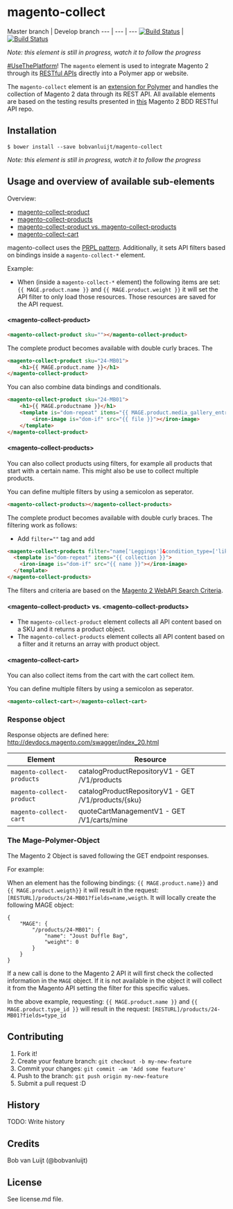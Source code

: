 # magento-collect

Master branch | Develop branch
--- | --- | ---
[![Build Status](https://travis-ci.org/bobvanluijt/magento-collect.svg?branch=master)](https://travis-ci.org/bobvanluijt/magento-collect) | [![Build Status](https://travis-ci.org/bobvanluijt/magento-collect.svg?branch=develop)](https://travis-ci.org/bobvanluijt/magento-collect)

_Note: this element is still in progress, watch it to follow the progress_

[#UseThePlatform](https://twitter.com/hashtag/usetheplatform)! The `magento` element is used to integrate Magento 2 through its [RESTful APIs](http://devdocs.magento.com/guides/v2.0/get-started/bk-get-started-api.html) directly into a Polymer app or website.

The `magento-collect` element is an [extension for Polymer](https://elements.polymer-project.org) and handles the collection of Magento 2 data through its REST API. All available elements are based on the testing results presented in [this](https://github.com/dorel/Magento-2-REST-API-BDD) Magento 2 BDD RESTful API repo.

## Installation

`$ bower install --save bobvanluijt/magento-collect`

_Note: this element is still in progress, watch it to follow the progress_

## Usage and overview of available sub-elements

Overview:
- [magento-collect-product](#magento-collect-product)
- [magento-collect-products](#magento-collect-products)
- [magento-collect-product vs. magento-collect-products](#magento-collect-product-vs-magento-collect-products)
- [magento-collect-cart](#magento-collect-cart)

magento-collect uses the [PRPL pattern](https://www.polymer-project.org/1.0/toolbox/server#prpl-pattern). Additionally, it sets API filters based on bindings inside a `magento-collect-*` element.

Example:

- When (inside a `magento-collect-*` element) the following items are set: `{{ MAGE.product.name }}` and `{{ MAGE.product.weight }}` it will set the API filter to only load those resources. Those resources are saved for the API request.

#### &lt;magento-collect-product&gt;

```html
<magento-collect-product sku=""></magento-collect-product>
```

The complete product becomes available with double curly braces. The 

```html
<magento-collect-product sku="24-MB01">
	<h1>{{ MAGE.product.name }}</h1>
</magento-collect-product>
```

You can also combine data bindings and conditionals.

```html
<magento-collect-product sku="24-MB01">
	<h1>{{ MAGE.productname }}</h1>
	<template is="dom-repeat" items="{{ MAGE.product.media_gallery_entries.item }}">
		<iron-image is="dom-if" src="{{ file }}"></iron-image>
	</template>
</magento-collect-product>
```

#### &lt;magento-collect-products&gt;

You can also collect products using filters, for example all products that start with a certain name. This might also be use to collect multiple products.

You can define multiple filters by using a semicolon as seperator.

```html
<magento-collect-products></magento-collect-products>
```

The complete product becomes available with double curly braces. The filtering work as follows:
- Add `filter=""` tag and add 

```html
<magento-collect-products filter="name['Leggings']&condition_type=['like'];name['Parachute']&condition_type=['like'];">
  <template is="dom-repeat" items="{{ collection }}">
    <iron-image is="dom-if" src="{{ name }}"></iron-image>
  </template>
</magento-collect-products>
```

The filters and criteria are based on the [Magento 2 WebAPI Search Criteria](http://devdocs.magento.com/guides/v2.1/howdoi/webapi/search-criteria.html).

#### &lt;magento-collect-product&gt; vs. &lt;magento-collect-products&gt;

- The `magento-collect-product` element collects all API content based on a SKU and it returns a product object.
- The `magento-collect-products` element collects all API content based on a filter and it returns an array with product object.

#### &lt;magento-collect-cart&gt;

You can also collect items from the cart with the cart collect item.

You can define multiple filters by using a semicolon as seperator.

```html
<magento-collect-cart></magento-collect-cart>
```

### Response object

Response objects are defined here: http://devdocs.magento.com/swagger/index_20.html

| Element | Resource |
| ---------------------------|-----------------------------------------------------|
| `magento-collect-products` | catalogProductRepositoryV1 - GET /V1/products       |
| `magento-collect-product`  | catalogProductRepositoryV1 - GET /V1/products/{sku} |
| `magento-collect-cart`     | quoteCartManagementV1      - GET /V1/carts/mine     |


### The Mage-Polymer-Object

The Magento 2 Object is saved following the GET endpoint responses.

For example:

When an element has the following bindings: `{{ MAGE.product.name}}` and `{{ MAGE.product.weigth}}` it will result in the request: `[RESTURL]/products/24-MB01?fields=name,weigth`. It will locally create the following MAGE object:

```
{
	"MAGE": {
		"/products/24-MB01": {
			"name": "Joust Duffle Bag",
			"weight": 0
		}
	}
}
```

If a new call is done to the Magento 2 API it will first check the collected information in the `MAGE` object. If it is not available in the object it will collect it from the Magento API setting the filter for this specific values.

In the above example, requesting: `{{ MAGE.product.name }}` and `{{ MAGE.product.type_id }}` will result in the request: `[RESTURL]/products/24-MB01?fields=type_id`

## Contributing

1. Fork it!
2. Create your feature branch: `git checkout -b my-new-feature`
3. Commit your changes: `git commit -am 'Add some feature'`
4. Push to the branch: `git push origin my-new-feature`
5. Submit a pull request :D

## History

TODO: Write history

## Credits

Bob van Luijt (@bobvanluijt)

## License

See license.md file.

